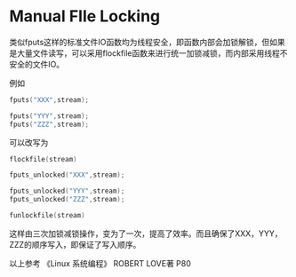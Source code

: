 # Manual FIle Locking


类似fputs这样的标准文件IO函数均为线程安全，即函数内部会加锁解锁，但如果是大量文件读写，可以采用flockfile函数来进行统一加锁减锁，而内部采用线程不安全的文件IO。

例如

```c
fputs("XXX",stream);

fputs("YYY",stream);
fputs("ZZZ",stream);
```

可以改写为

```c
flockfile(stream)

fputs_unlocked("XXX",stream);

fputs_unlocked("YYY",stream);
fputs_unlocked("ZZZ",stream);

funlockfile(stream)
```

这样由三次加锁减锁操作，变为了一次，提高了效率。而且确保了XXX，YYY，ZZZ的顺序写入，即保证了写入顺序。



以上参考 《Linux 系统编程》 ROBERT LOVE著 P80